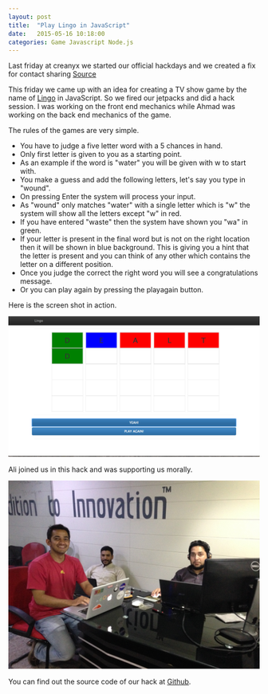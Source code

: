 ```yaml
---
layout: post
title:  "Play Lingo in JavaScript"
date:   2015-05-16 10:18:00
categories: Game Javascript Node.js
---
```


Last friday at creanyx we started our official hackdays and we created a fix for contact sharing [Source](https://github.com/creanyx/groupSMS)

This friday we came up with an idea for creating a TV show game by the name of [Lingo](http://en.wikipedia.org/wiki/Lingo_(U.S._game_show)) in JavaScript. So we fired our jetpacks and did a hack session. I was working on the front end mechanics while Ahmad was working on the back end mechanics of the game.

The rules of the games are very simple.

* You have to judge a five letter word with a 5 chances in hand.
* Only first letter is given to you as a starting point.
* As an example if the word is "water" you will be given with w to start with.
* You make a guess and add the following letters, let's say you type in "wound".
* On pressing Enter the system will process your input.
* As "wound" only matches "water" with a single letter which is "w" the system will show all the letters except "w" in red.
* If you have entered "waste" then the system have shown you "wa" in green.
* If your letter is present in the final word but is not on the right location then it will be shown in blue background. This is giving you a hint that the letter is present and you can think of any other which contains the letter on a different position.
* Once you judge the correct the right word you will see a congratulations message.
* Or you can play again by pressing the playagain button.

Here is the screen shot in action.

![screenshot](https://raw.githubusercontent.com/creanyx/images/master/Screen%20Shot%202015-05-29%20at%2010.39.jpg "Screenshot")

Ali joined us in this hack and was supporting us morally. 

![relaxjs](https://raw.githubusercontent.com/creanyx/images/master/IMG_1264.jpg "Relax.JS")

You can find out the source code of our hack at [Github](https://github.com/creanyx/lingo).
